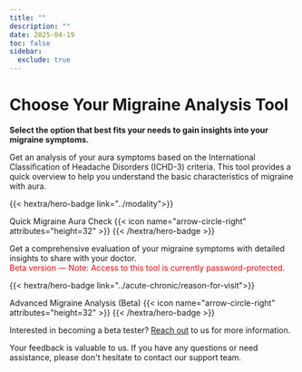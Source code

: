 ```yaml
---
title: ""
description: ""
date: 2025-04-19
toc: false
sidebar:
  exclude: true
---
```


# Choose Your Migraine Analysis Tool 

**Select the option that best fits your needs to gain insights into your migraine symptoms.**

Get an analysis of your aura symptoms based on the International Classification of Headache Disorders (ICHD-3) criteria. This tool provides a quick overview to help you understand the basic characteristics of migraine with aura.


{{< hextra/hero-badge link="../modality">}}
  <div class="hx-w-2 hx-h-2 hx-rounded-full hx-bg-primary-400"></div>
  <span class="hx-text-lg">Quick Migraine Aura Check</span>
  {{< icon name="arrow-circle-right" attributes="height=32" >}}
{{< /hextra/hero-badge >}}



Get a comprehensive evaluation of your migraine symptoms with detailed insights to share with your doctor.   
<span style="color:red">Beta version — Note: Access to this tool is currently password-protected.</span>


{{< hextra/hero-badge link="../acute-chronic/reason-for-visit">}}
  <div class="hx-w-2 hx-h-2 hx-rounded-full hx-bg-primary-400"></div>
  <span class="hx-text-lg">Advanced Migraine Analysis (Beta)</span>
  {{< icon name="arrow-circle-right" attributes="height=32" >}}
{{< /hextra/hero-badge >}}



Interested in becoming a beta tester?  [Reach out](../../contact/)  to us for more information.




Your feedback is valuable to us. If you have any questions or need assistance, please don't hesitate to contact our support team.
